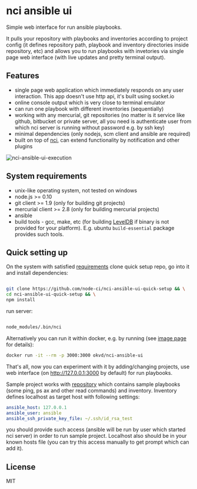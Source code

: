 # nci ansible ui

Simple web interface for run ansible playbooks.

It pulls your repository with playbooks and inventories according to project
config (it defines repository path, playbook and inventory directories inside
repository, etc) and allows you to run playbooks with invetories via single
page web interface (with live updates and pretty terminal output).

## Features

* single page web application which immediately responds on any
user interaction. This app doesn't use http api, it's built using socket.io
* online console output which is very close to terminal emulator
* can run one playbook with different inventories (sequentially)
* working with any mercurial, git repositories (no matter is it service like
github, bitbucket or private server, all you need is authenticate user from
which nci server is running without password e.g. by ssh key)
* minimal dependencies (only nodejs, scm client and ansible are required)
* built on top of [nci](https://github.com/node-ci/nci), can extend
functionality by notification and other plugins

![nci-ansible-ui-execution](https://cloud.githubusercontent.com/assets/465522/21159795/e281871a-c19b-11e6-9dea-aac57440dffe.png)

## System requirements

* unix-like operating system, not tested on windows
* node.js >= 0.10
* git client >= 1.9 (only for building git projects)
* mercurial client >= 2.8 (only for building mercurial projects)
* ansible
* build tools - gcc, make, etc (for building [LevelDB](https://github.com/level/leveldown) if binary is not provided for your platform). E.g. ubuntu ```build-essential``` package provides such tools.

## Quick setting up

On the system with satisfied [requirements](#system-requirements) clone
quick setup repo, go into it and install dependencies:

```sh

git clone https://github.com/node-ci/nci-ansible-ui-quick-setup && \
cd nci-ansible-ui-quick-setup && \
npm install

```

run server:


```sh

node_modules/.bin/nci

```

Alternatively you can run it within docker, e.g. by running (see
[image page](https://hub.docker.com/r/okvd/nci-ansible-ui) for details):

```sh
docker run -it --rm -p 3000:3000 okvd/nci-ansible-ui
```

That's all, now you can experiment with it by adding/changing projects,
use web interface (on http://127.0.0.1:3000 by default) for run playbooks.

Sample project works with
[repository](https://github.com/node-ci/nci-ansible-ui-sample-playbook)
which contains sample playbooks (some ping, ps ax and other read commands) and
inventory. Inventory defines localhost as target host with following
settings:

```yaml
ansible_host: 127.0.0.1
ansible_user: ansible
ansible_ssh_private_key_file: ~/.ssh/id_rsa_test
```

you should provide such access (ansible will be run by user which started nci
server) in order to run sample project. Localhost
also should be in your known hosts file (you can try this access manually
to get prompt which can add it).

## License

MIT
